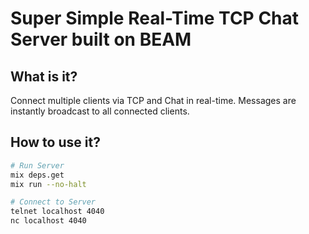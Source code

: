 # Super Simple Real-Time TCP Chat Server built on BEAM

## What is it?
Connect multiple clients via TCP and Chat in real-time. Messages are instantly broadcast to all connected clients.

## How to use it?
```bash
# Run Server
mix deps.get
mix run --no-halt

# Connect to Server
telnet localhost 4040
nc localhost 4040
```
